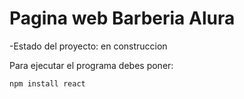  <h1>Pagina web Barberia Alura</h1>

 -Estado del proyecto: en construccion

Para ejecutar el programa debes poner:

```npm install react```
